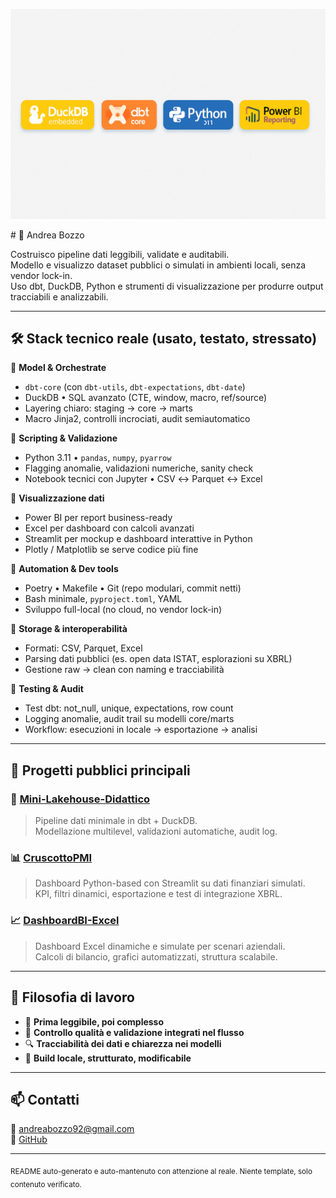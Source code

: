<p align="center">
  <img src="./assets/tech_banner.png" alt="Tech stack badges banner" />
</p>
# 👋 Andrea Bozzo

Costruisco pipeline dati leggibili, validate e auditabili.  
Modello e visualizzo dataset pubblici o simulati in ambienti locali, senza vendor lock-in.  
Uso dbt, DuckDB, Python e strumenti di visualizzazione per produrre output tracciabili e analizzabili.

---

## 🛠️ Stack tecnico reale (usato, testato, stressato)

🔹 **Model & Orchestrate**
- `dbt-core` (con `dbt-utils`, `dbt-expectations`, `dbt-date`)
- DuckDB • SQL avanzato (CTE, window, macro, ref/source)
- Layering chiaro: staging → core → marts
- Macro Jinja2, controlli incrociati, audit semiautomatico

🔹 **Scripting & Validazione**
- Python 3.11 • `pandas`, `numpy`, `pyarrow`
- Flagging anomalie, validazioni numeriche, sanity check
- Notebook tecnici con Jupyter • CSV ↔ Parquet ↔ Excel

🔹 **Visualizzazione dati**
- Power BI per report business-ready
- Excel per dashboard con calcoli avanzati
- Streamlit per mockup e dashboard interattive in Python
- Plotly / Matplotlib se serve codice più fine

🔹 **Automation & Dev tools**
- Poetry • Makefile • Git (repo modulari, commit netti)
- Bash minimale, `pyproject.toml`, YAML
- Sviluppo full-local (no cloud, no vendor lock-in)

🔹 **Storage & interoperabilità**
- Formati: CSV, Parquet, Excel
- Parsing dati pubblici (es. open data ISTAT, esplorazioni su XBRL)
- Gestione raw → clean con naming e tracciabilità

🔹 **Testing & Audit**
- Test dbt: not_null, unique, expectations, row count
- Logging anomalie, audit trail su modelli core/marts
- Workflow: esecuzioni in locale → esportazione → analisi

---

## 🧪 Progetti pubblici principali

### 🧊 [Mini-Lakehouse-Didattico](https://github.com/AndreaBozzo/Mini-Lakehouse-Didattico)
> Pipeline dati minimale in dbt + DuckDB.  
> Modellazione multilevel, validazioni automatiche, audit log.

### 📊 [CruscottoPMI](https://github.com/AndreaBozzo/CruscottoPMI)
> Dashboard Python-based con Streamlit su dati finanziari simulati.  
> KPI, filtri dinamici, esportazione e test di integrazione XBRL.

### 📈 [DashboardBI-Excel](https://github.com/AndreaBozzo/DashboardBI-Excel)
> Dashboard Excel dinamiche e simulate per scenari aziendali.  
> Calcoli di bilancio, grafici automatizzati, struttura scalabile.

---

## 🧭 Filosofia di lavoro

- 📌 **Prima leggibile, poi complesso**
- 🧪 **Controllo qualità e validazione integrati nel flusso**
- 🔍 **Tracciabilità dei dati e chiarezza nei modelli**
- 🧱 **Build locale, strutturato, modificabile**

---

## 📫 Contatti

📧 [andreabozzo92@gmail.com](mailto:andreabozzo92@gmail.com)  
🔗 [GitHub](https://github.com/AndreaBozzo)

---

<sub>README auto-generato e auto-mantenuto con attenzione al reale. Niente template, solo contenuto verificato.</sub>

